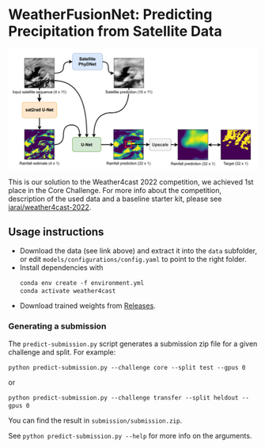 # WeatherFusionNet: Predicting Precipitation from Satellite Data

![Model diagram](/images/model-diagram.png "Model diagram")

This is our solution to the Weather4cast 2022 competition, we achieved 1st place in the Core Challenge. For more info about the competition, description of the used data and a baseline starter kit, please see [iarai/weather4cast-2022](https://github.com/iarai/weather4cast-2022).

## Usage instructions

- Download the data (see link above) and extract it into the `data` subfolder, or edit `models/configurations/config.yaml` to point to the right folder.
- Install dependencies with
  ```
  conda env create -f environment.yml
  conda activate weather4cast
  ```
- Download trained weights from [Releases](https://github.com/Datalab-FIT-CTU/weather4cast-2022/releases).

### Generating a submission

The `predict-submission.py` script generates a submission zip file for a given challenge and split. For example:
```
python predict-submission.py --challenge core --split test --gpus 0
```
or
```
python predict-submission.py --challenge transfer --split heldout --gpus 0
```
You can find the result in `submission/submission.zip`.

See `python predict-submission.py --help` for more info on the arguments.

